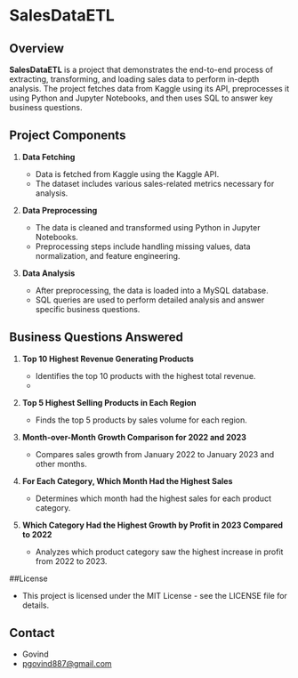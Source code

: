 # SalesDataETL

## Overview

**SalesDataETL** is a project that demonstrates the end-to-end process of extracting, transforming, and loading sales data to perform in-depth analysis. The project fetches data from Kaggle using its API, preprocesses it using Python and Jupyter Notebooks, and then uses SQL to answer key business questions.

## Project Components

1. **Data Fetching**
   - Data is fetched from Kaggle using the Kaggle API.
   - The dataset includes various sales-related metrics necessary for analysis.

2. **Data Preprocessing**
   - The data is cleaned and transformed using Python in Jupyter Notebooks.
   - Preprocessing steps include handling missing values, data normalization, and feature engineering.

3. **Data Analysis**
   - After preprocessing, the data is loaded into a MySQL database.
   - SQL queries are used to perform detailed analysis and answer specific business questions.

## Business Questions Answered

1. **Top 10 Highest Revenue Generating Products**
   - Identifies the top 10 products with the highest total revenue.
   - 

2. **Top 5 Highest Selling Products in Each Region**
   - Finds the top 5 products by sales volume for each region.

3. **Month-over-Month Growth Comparison for 2022 and 2023**
   - Compares sales growth from January 2022 to January 2023 and other months.

4. **For Each Category, Which Month Had the Highest Sales**
   - Determines which month had the highest sales for each product category.

5. **Which Category Had the Highest Growth by Profit in 2023 Compared to 2022**
   - Analyzes which product category saw the highest increase in profit from 2022 to 2023.

##License
- This project is licensed under the MIT License - see the LICENSE file for details.

## Contact
- Govind
- pgovind887@gmail.com

